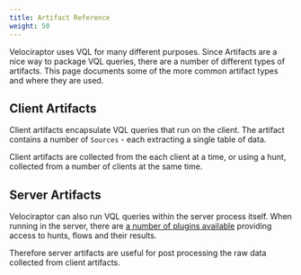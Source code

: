 ```yaml
---
title: Artifact Reference
weight: 50
---
```



Velociraptor uses VQL for many different purposes. Since Artifacts are
a nice way to package VQL queries, there are a number of different
types of artifacts. This page documents some of the more common
artifact types and where they are used.


## Client Artifacts

Client artifacts encapsulate VQL queries that run on the client. The
artifact contains a number of `Sources` - each extracting a single
table of data.

Client artifacts are collected from the each client at a time, or
using a hunt, collected from a number of clients at the same time.

## Server Artifacts

Velociraptor can also run VQL queries within the server process
itself. When running in the server, there are [a number of plugins
available](../../artifacts/server/) providing access to hunts, flows
and their results.

Therefore server artifacts are useful for post processing the raw data
collected from client artifacts.
